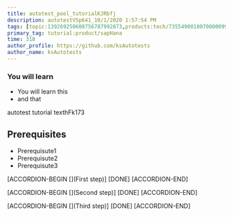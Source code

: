 ```yaml
---
title: autotest_pool_tutorialKJRbfj
description: autotestV5p641_10/1/2020 1:57:54 PM
tags: [topic:139269250608756787992873,products:tech/73554900100700000996,tutorial:experience/advanced]
primary_tag: tutorial:product/sapHana
time: 318
author_profile: https://github.com/ksAutotests
author_name: ksAutotests
---
```

### You will learn
- You will learn this
- and that

autotest tutorial texthFk173

## Prerequisites
- Prerequisute1
- Prerequisute2
- Prerequisute3

[ACCORDION-BEGIN [](First step)]
[DONE]
[ACCORDION-END]

[ACCORDION-BEGIN [](Second step)]
[DONE]
[ACCORDION-END]

[ACCORDION-BEGIN [](Third step)]
[DONE]
[ACCORDION-END]

